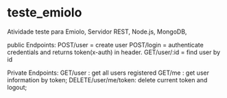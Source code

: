 # teste_emiolo
Atividade teste para Emiolo, Servidor REST, Node.js, MongoDB, 

public Endpoints:
POST/user = create user
POST/login = authenticate credentials and returns token(x-auth) in header.
GET/user/:id = find user by id

Private Endpoints:
GET/user : get all users registered
GET/me : get user information by token;
DELETE/user/me/token: delete current token and logout;

